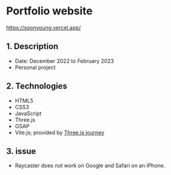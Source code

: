# Portfolio website
<https://soonyoung.vercel.app/>

## 1. Description
- Date: December 2022 to February 2023
- Personal project

## 2. Technologies

- HTML5
- CSS3
- JavaScript
- Three.js
- GSAP
- Vite.js; provided by [Three.js journey](https://threejs-journey.com/)


## 3. issue
- Raycaster does not work on Google and Safari on an IPhone.
